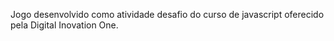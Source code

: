 Jogo desenvolvido como atividade desafio do curso de javascript oferecido pela Digital Inovation One. 